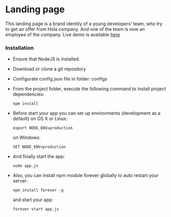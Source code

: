 # Landing page

This landing page  is a brand identity of a young developers' team, who try to get an offer from Hola company. And one of the team is now an employee of the company. 
Live demo is available [here][page_link]

### Installation
  - Ensure that NodeJS is installed.
  - Download or clone a git repository
  - Configurate config.json file in folder: configs
  - From the project folder, execute the following command to install project dependencies:
    ```
    npm install
    ```
 - Before start your app you can set up environments (development as a default)
    on OS X or Linux:
    ```
    export NODE_ENV=production
    ```
    on Windows:
    ```
    SET NODE_ENV=production
    ```
 - And finally start the app:
    ```
    node app.js
    ```
 - Also, you can install npm module forever globally to auto restart your server:
    ```
    npm install forever -g
    ```
    and start your app:
    ```
    forever start app.js
    ```
    
   [page_link]: <http://54.191.170.9:3005>